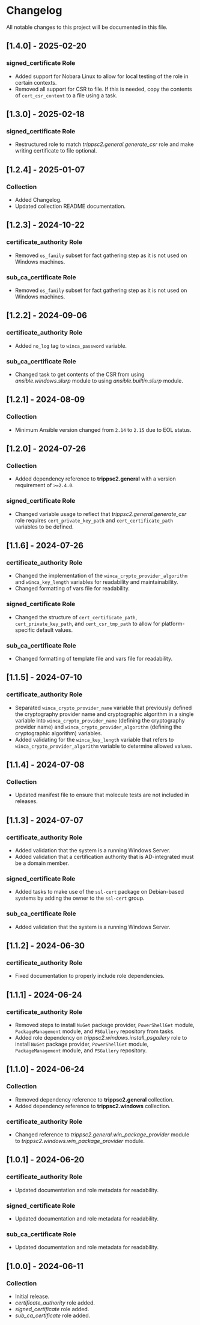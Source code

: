 # Changelog

All notable changes to this project will be documented in this file.

## [1.4.0] - 2025-02-20

### signed_certificate Role

- Added support for Nobara Linux to allow for local testing of the role in certain contexts.
- Removed all support for CSR to file.  If this is needed, copy the contents of `cert_csr_content` to a file using a task.

## [1.3.0] - 2025-02-18

### signed_certificate Role

- Restructured role to match *trippsc2.general.generate_csr* role and make writing certificate to file optional.

## [1.2.4] - 2025-01-07

### Collection

- Added Changelog.
- Updated collection README documentation.

## [1.2.3] - 2024-10-22

### certificate_authority Role

- Removed `os_family` subset for fact gathering step as it is not used on Windows machines.

### sub_ca_certificate Role

- Removed `os_family` subset for fact gathering step as it is not used on Windows machines.

## [1.2.2] - 2024-09-06

### certificate_authority Role

- Added `no_log` tag to `winca_password` variable.

### sub_ca_certificate Role

- Changed task to get contents of the CSR from using *ansible.windows.slurp* module to using *ansible.builtin.slurp* module.

## [1.2.1] - 2024-08-09

### Collection

- Minimum Ansible version changed from `2.14` to `2.15` due to EOL status.

## [1.2.0] - 2024-07-26

### Collection

- Added dependency reference to **trippsc2.general** with a version requirement of `>=2.4.0`.

### signed_certificate Role

- Changed variable usage to reflect that *trippsc2.general.generate_csr* role requires `cert_private_key_path` and `cert_certificate_path` variables to be defined.

## [1.1.6] - 2024-07-26

### certificate_authority Role

- Changed the implementation of the `winca_crypto_provider_algorithm` and `winca_key_length` variables for readability and maintainability.
- Changed formatting of vars file for readability.

### signed_certificate Role

- Changed the structure of `cert_certificate_path`, `cert_private_key_path`, and `cert_csr_tmp_path` to allow for platform-specific default values.

### sub_ca_certificate Role

- Changed formatting of template file and vars file for readability.

## [1.1.5] - 2024-07-10

### certificate_authority Role

- Separated `winca_crypto_provider_name` variable that previously defined the cryptography provider name and cryptographic algorithm in a single variable into `winca_crypto_provider_name` (defining the cryptography provider name) and `winca_crypto_provider_algorithm` (defining the cryptographic algorithm) variables.
- Added validating for the `winca_key_length` variable that refers to `winca_crypto_provider_algorithm` variable to determine allowed values.

## [1.1.4] - 2024-07-08

### Collection

- Updated manifest file to ensure that molecule tests are not included in releases.

## [1.1.3] - 2024-07-07

### certificate_authority Role

- Added validation that the system is a running Windows Server.
- Added validation that a certification authority that is AD-integrated must be a domain member.

### signed_certificate Role

- Added tasks to make use of the `ssl-cert` package on Debian-based systems by adding the owner to the `ssl-cert` group.

### sub_ca_certificate Role

- Added validation that the system is a running Windows Server.

## [1.1.2] - 2024-06-30

### certificate_authority Role

- Fixed documentation to properly include role dependencies.

## [1.1.1] - 2024-06-24

### certificate_authority Role

- Removed steps to install `NuGet` package provider, `PowerShellGet` module, `PackageManagement` module, and `PSGallery` repository from tasks.
- Added role dependency on *trippsc2.windows.install_psgallery* role to install `NuGet` package provider, `PowerShellGet` module, `PackageManagement` module, and `PSGallery` repository.

## [1.1.0] - 2024-06-24

### Collection

- Removed dependency reference to **trippsc2.general** collection.
- Added dependency reference to **trippsc2.windows** collection.

### certificate_authority Role

- Changed reference to *trippsc2.general.win_package_provider* module to *trippsc2.windows.win_package_provider* module.

## [1.0.1] - 2024-06-20

### certificate_authority Role

- Updated documentation and role metadata for readability.

### signed_certificate Role

- Updated documentation and role metadata for readability.

### sub_ca_certificate Role

- Updated documentation and role metadata for readability.

## [1.0.0] - 2024-06-11

### Collection

- Initial release.
- *certificate_authority* role added.
- *signed_certificate* role added.
- *sub_ca_certificate* role added.
